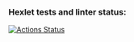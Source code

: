 ### Hexlet tests and linter status:
[![Actions Status](https://github.com/zoyart/java-project-99/actions/workflows/hexlet-check.yml/badge.svg)](https://github.com/zoyart/java-project-99/actions)